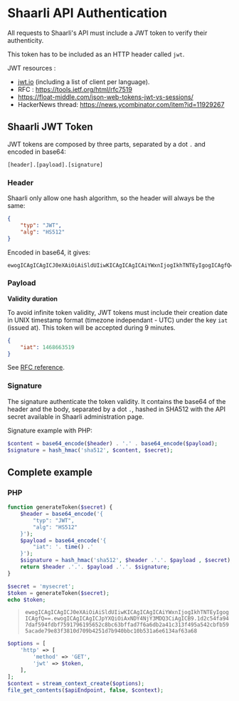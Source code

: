 # Shaarli API Authentication

All requests to Shaarli's API must include a JWT token to verify their authenticity.

This token has to be included as an HTTP header called `jwt`.

JWT resources :

 * [jwt.io](https://jwt.io) (including a list of client per language).
 * RFC : https://tools.ietf.org/html/rfc7519
 * https://float-middle.com/json-web-tokens-jwt-vs-sessions/
 * HackerNews thread: https://news.ycombinator.com/item?id=11929267


## Shaarli JWT Token

JWT tokens are composed by three parts, separated by a dot `.` and encoded in base64:

```
[header].[payload].[signature]
```

### Header

Shaarli only allow one hash algorithm, so the header will always be the same:

```json
{
    "typ": "JWT",
    "alg": "HS512"
}
```

Encoded in base64, it gives:

```
ewogICAgICAgICJ0eXAiOiAiSldUIiwKICAgICAgICAiYWxnIjogIkhTNTEyIgogICAgfQ==
```

### Payload

**Validity duration**

To avoid infinite token validity, JWT tokens must include their creation date in UNIX timestamp format (timezone independant - UTC) under the key `iat` (issued at). This token will be accepted during 9 minutes.

```json
{
    "iat": 1468663519
}
```

See [RFC reference](https://tools.ietf.org/html/rfc7519#section-4.1.6).


### Signature

The signature authenticate the token validity. It contains the base64 of the header and the body, separated by a dot `.`, hashed in SHA512 with the API secret available in Shaarli administration page.

Signature example with PHP:

```php
$content = base64_encode($header) . '.' . base64_encode($payload);
$signature = hash_hmac('sha512', $content, $secret);
```


## Complete example

### PHP

```php
function generateToken($secret) {
    $header = base64_encode('{
        "typ": "JWT",
        "alg": "HS512"
    }');
    $payload = base64_encode('{
        "iat": '. time() .'
    }');
    $signature = hash_hmac('sha512', $header .'.'. $payload , $secret);
    return $header .'.'. $payload .'.'. $signature;
}

$secret = 'mysecret';
$token = generateToken($secret);
echo $token;
```

> `ewogICAgICAgICJ0eXAiOiAiSldUIiwKICAgICAgICAiYWxnIjogIkhTNTEyIgogICAgfQ==.ewogICAgICAgICJpYXQiOiAxNDY4NjY3MDQ3CiAgICB9.1d2c54fa947daf594fdbf7591796195652c8bc63bffad7f6a6db2a41c313f495a542cbfb595acade79e83f3810d709b4251d7b940bbc10b531a6e6134af63a68`

```php
$options = [
    'http' => [
        'method' => 'GET',
        'jwt' => $token,
    ],
];
$context = stream_context_create($options);
file_get_contents($apiEndpoint, false, $context);
```



